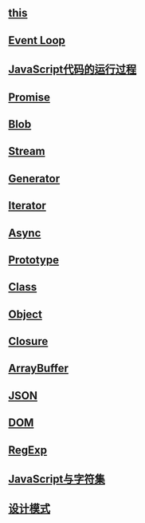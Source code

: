 ## [this](../js/this)

## [Event Loop](../js/eventLoop)

## [JavaScript代码的运行过程](../js/running-process-new)

## [Promise](../js/Promise)

## [Blob](../js/Blob)

## [Stream](../js/Stream)

## [Generator](../js/Generator)

## [Iterator](../js/Iterator)

## [Async](../js/Async)

## [Prototype](../js/Prototype)

## [Class](../js/Class)

## [Object](../js/Object)

## [Closure](../js/Closure)

## [ArrayBuffer](../js/ArrayBuffer)

## [JSON](../js/JSON)

## [DOM](../js/DOM)

## [RegExp](../js/RegExp)

## [JavaScript与字符集](../js/JavaScript与字符集)

## [设计模式](../js/设计模式)


